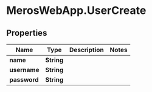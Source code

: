 # MerosWebApp.UserCreate

## Properties
Name | Type | Description | Notes
------------ | ------------- | ------------- | -------------
**name** | **String** |  | 
**username** | **String** |  | 
**password** | **String** |  | 
